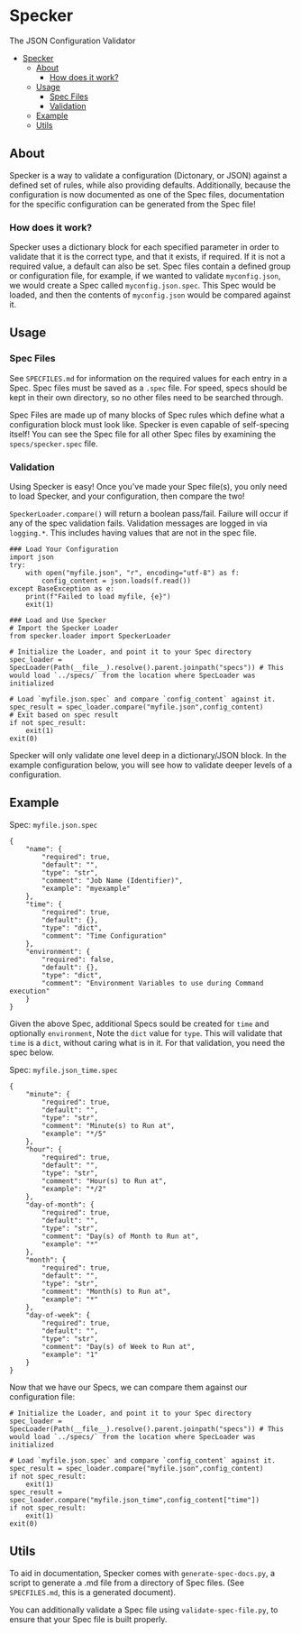 # Specker

The JSON Configuration Validator

- [Specker](#specker)
  - [About](#about)
    - [How does it work?](#how-does-it-work)
  - [Usage](#usage)
    - [Spec Files](#spec-files)
    - [Validation](#validation)
  - [Example](#example)
  - [Utils](#utils)

## About

Specker is a way to validate a configuration (Dictonary, or JSON) against a defined set of rules, while also providing defaults. Additionally, because the configuration is now documented as one of the Spec files, documentation for the specific configuration can be generated from the Spec file!

### How does it work?

Specker uses a dictionary block for each specified parameter in order to validate that it is the correct type, and that it exists, if required. If it is not a required value, a default can also be set. Spec files contain a defined group or configuration file, for example, if we wanted to validate `myconfig.json`, we would create a Spec called `myconfig.json.spec`. This Spec would be loaded, and then the contents of `myconfig.json` would be compared against it.

## Usage

### Spec Files

See `SPECFILES.md` for information on the required values for each entry in a Spec. Spec files must be saved as a `.spec` file. For speed, specs should be kept in their own directory, so no other files need to be searched through.

Spec Files are made up of many blocks of Spec rules which define what a configuration block must look like. Specker is even capable of self-specing itself! You can see the Spec file for all other Spec files by examining the `specs/specker.spec` file.

### Validation

Using Specker is easy! Once you've made your Spec file(s), you only need to load Specker, and your configuration, then compare the two!

`SpeckerLoader.compare()` will return a boolean pass/fail. Failure will occur if any of the spec validation fails. Validation messages are logged in via `logging.*`. This includes having values that are not in the spec file.

```
### Load Your Configuration
import json
try:
    with open("myfile.json", "r", encoding="utf-8") as f:
        config_content = json.loads(f.read())
except BaseException as e:
    print(f"Failed to load myfile, {e}")
    exit(1)

### Load and Use Specker
# Import the Specker Loader
from specker.loader import SpeckerLoader

# Initialize the Loader, and point it to your Spec directory
spec_loader = SpecLoader(Path(__file__).resolve().parent.joinpath("specs")) # This would load `../specs/` from the location where SpecLoader was initialized

# Load `myfile.json.spec` and compare `config_content` against it.
spec_result = spec_loader.compare("myfile.json",config_content)
# Exit based on spec result
if not spec_result:
    exit(1)
exit(0)
```

Specker will only validate one level deep in a dictionary/JSON block. In the example configuration below, you will see how to validate deeper levels of a configuration.

## Example

Spec: `myfile.json.spec`
```
{
    "name": {
        "required": true,
        "default": "",
        "type": "str",
        "comment": "Job Name (Identifier)",
        "example": "myexample"
    },
    "time": {
        "required": true,
        "default": {},
        "type": "dict",
        "comment": "Time Configuration"
    },
    "environment": {
        "required": false,
        "default": {},
        "type": "dict",
        "comment": "Environment Variables to use during Command execution"
    }
}
```

Given the above Spec, additional Specs sould be created for `time` and optionally `environment`, Note the `dict` value for `type`. This will validate that `time` is a `dict`, without caring what is in it. For that validation, you need the spec below.

Spec: `myfile.json_time.spec`
```
{
    "minute": {
        "required": true,
        "default": "",
        "type": "str",
        "comment": "Minute(s) to Run at",
        "example": "*/5"
    },
    "hour": {
        "required": true,
        "default": "",
        "type": "str",
        "comment": "Hour(s) to Run at",
        "example": "*/2"
    },
    "day-of-month": {
        "required": true,
        "default": "",
        "type": "str",
        "comment": "Day(s) of Month to Run at",
        "example": "*"
    },
    "month": {
        "required": true,
        "default": "",
        "type": "str",
        "comment": "Month(s) to Run at",
        "example": "*"
    },
    "day-of-week": {
        "required": true,
        "default": "",
        "type": "str",
        "comment": "Day(s) of Week to Run at",
        "example": "1"
    }
}
```

Now that we have our Specs, we can compare them against our configuration file:

```
# Initialize the Loader, and point it to your Spec directory
spec_loader = SpecLoader(Path(__file__).resolve().parent.joinpath("specs")) # This would load `../specs/` from the location where SpecLoader was initialized

# Load `myfile.json.spec` and compare `config_content` against it.
spec_result = spec_loader.compare("myfile.json",config_content)
if not spec_result:
    exit(1)
spec_result = spec_loader.compare("myfile.json_time",config_content["time"])
if not spec_result:
    exit(1)
exit(0)
```

## Utils

To aid in documentation, Specker comes with `generate-spec-docs.py`, a script to generate a .md file from a directory of Spec files. (See `SPECFILES.md`, this is a generated document).

You can additionally validate a Spec file using `validate-spec-file.py`, to ensure that your Spec file is built properly.
